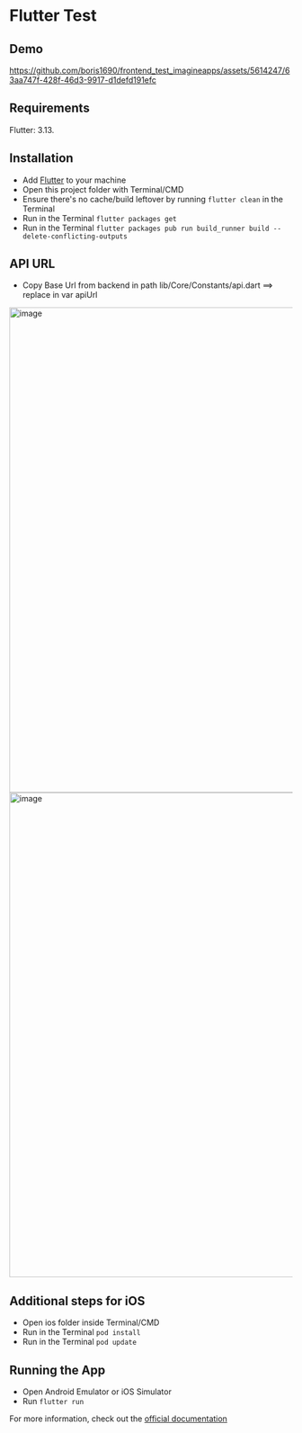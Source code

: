 # Flutter Test

## Demo

https://github.com/boris1690/frontend_test_imagineapps/assets/5614247/63aa747f-428f-46d3-9917-d1defd191efc


## Requirements
Flutter: 3.13.

## Installation
- Add [Flutter](https://flutter.dev/docs/get-started/install 'Flutter') to your machine
- Open this project folder with Terminal/CMD
- Ensure there's no cache/build leftover by running `flutter clean` in the Terminal
- Run in the Terminal `flutter packages get`
- Run in the Terminal `flutter packages pub run build_runner build --delete-conflicting-outputs`

## API URL
- Copy Base Url from backend in path lib/Core/Constants/api.dart ==> replace in var apiUrl
<img width="863" alt="image" src="https://github.com/boris1690/frontend_test_imagineapps/assets/5614247/7b5aae96-af56-466d-a206-3f11dd489664">

<img width="862" alt="image" src="https://github.com/boris1690/frontend_test_imagineapps/assets/5614247/dfb90eaf-3654-4778-907b-8c8170906492">

## Additional steps for iOS
- Open ios folder inside Terminal/CMD
- Run in the Terminal `pod install`
- Run in the Terminal `pod update`

## Running the App
- Open Android Emulator or iOS Simulator
- Run `flutter run`



For more information, check out the [official documentation](https://flutter.dev/docs 'documentation')
